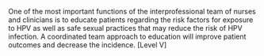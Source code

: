 One of the most important functions of the interprofessional team of nurses and clinicians is to educate patients regarding the risk factors for exposure to HPV as well as safe sexual practices that may reduce the risk of HPV infection. A coordinated team approach to education will improve patient outcomes and decrease the incidence. [Level V]